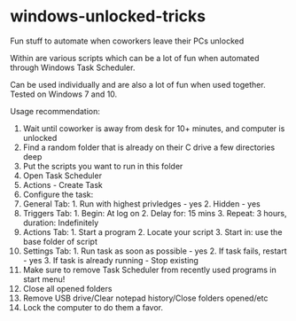 # windows-unlocked-tricks
Fun stuff to automate when coworkers leave their PCs unlocked

Within are various scripts which can be a lot of fun when automated through Windows Task Scheduler.

Can be used individually and are also a lot of fun when used together.
Tested on Windows 7 and 10.

Usage recommendation:

1. Wait until coworker is away from desk for 10+ minutes, and computer is unlocked
2. Find a random folder that is already on their C drive a few directories deep
3. Put the scripts you want to run in this folder
4. Open Task Scheduler
5. Actions - Create Task
6. Configure the task:
  1. General Tab:
    1. Run with highest privledges - yes
    2. Hidden - yes
  2. Triggers Tab:
    1. Begin: At log on
    2. Delay for: 15 mins
    3. Repeat: 3 hours, duration: Indefinitely
  3. Actions Tab:
    1. Start a program
    2. Locate your script
    3. Start in: use the base folder of script	
  4. Settings Tab:
    1. Run task as soon as possible - yes
    2. If task fails, restart - yes
    3. If task is already running - Stop existing
7. Make sure to remove Task Scheduler from recently used programs in start menu!
8. Close all opened folders
9. Remove USB drive/Clear notepad history/Close folders opened/etc
10. Lock the computer to do them a favor.
